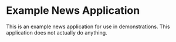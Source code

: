 # Example News Application

This is an example news application for use in demonstrations.  This application does not actually do anything.